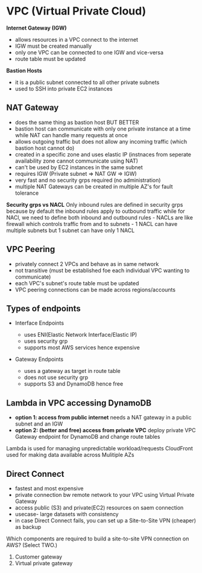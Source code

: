  # VPC (Virtual Private Cloud)

**Internet Gateway (IGW)**
- allows resources in a VPC connect to the internet
- IGW must be created manually
- only one VPC can be connected to one IGW and vice-versa
- route table must be updated

**Bastion Hosts**
- it is a public subnet connected to all other private subnets
- used to SSH into private EC2 instances

## NAT Gateway
- does the same thing as bastion host BUT BETTER
- bastion host can communicate with only one private instance at a time while NAT can handle many requests at once
- allows outgoing traffic but does not allow any incoming traffic (which bastion host cannot do)
- created in a specific zone and uses elastic IP (instnaces from seperate availability zone cannot communicate using NAT)
- can't be used by EC2 instances in the same subnet
- requires IGW (Private subnet => NAT GW => IGW)
- very fast and no security grps required (no administration)
- multiple NAT Gateways can be created in multiple AZ's for fault tolerance

**Security grps vs NACL** Only inbound rules are defined in security grps because by default the inbound rules apply to outbound traffic while for NACl, we need to define both inbound and outbound rules
    - NACLs are like firewall which controls traffic from and to subnets
    - 1 NACL can have multiple subnets but 1 subnet can have only 1 NACL

## VPC Peering
- privately connect 2 VPCs and behave as in same network
- not transitive (must be established foe each individual VPC wanting to communicate)
- each VPC's subnet's route table must be updated
- VPC peering connections can be made across regions/accounts

## Types of endpoints
- Interface Endpoints
    - uses ENI(Elastic Network Interface/Elastic IP)
    - uses security grp
    - supports most AWS services hence expensive

- Gateway Endpoints
    - uses a gateway as target in route table
    - does not use security grp
    - supports S3 and DynamoDB hence free


## Lambda in VPC accessing DynamoDB
- **option 1: access from public internet** needs a NAT gateway in a public subnet and an IGW
- **option 2: (better and free) access from private VPC** deploy private VPC Gateway endpoint for DynamoDB and change route tables

Lambda is used for managing unpredictable workload/requests
CloudFront used for making data available across Mulitiple AZs
## Direct Connect
- fastest and most expensive
- private connection bw remote network to your VPC using Virtual Private Gateway
- access public (S3) and private(EC2) resources on saem connection
- usecase- large datasets with consistency
- in case Direct Connect fails, you can set up a Site-to-Site VPN (cheaper) as backup

Which components are required to build a site-to-site VPN connection on AWS? (Select TWO.)
1) Customer gateway
2) Virtual private gateway